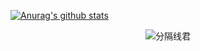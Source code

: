 
[![Anurag's github stats](https://github-readme-stats.vercel.app/api?username=qqq19923&show_icons=true&count_private=true&theme=cobalt)](https://github.com/anuraghazra/github-readme-stats)

<p align="center">
    <img src="https://james-1258744956.cos.ap-shanghai.myqcloud.com/thingsboard-mqtt-part2/dog_bone.gif" alt="分隔线君">
</p>

